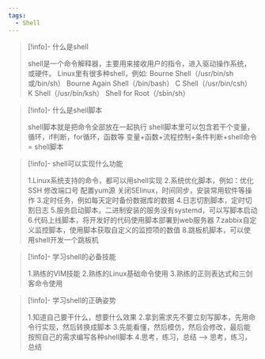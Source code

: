 ```yaml
---
tags:
  - Shell
---
```


> [!info]- 什么是shell
> 
> 
> shell是一个命令解释器，主要用来接收用户的指令，进入驱动操作系统，或硬件。
> Linux里有很多种shell，例如:
> Bourne Shell（/usr/bin/sh或/bin/sh）
> Bourne Again Shell（/bin/bash）
> C Shell（/usr/bin/csh）
> K Shell（/usr/bin/ksh）
> Shell for Root（/sbin/sh）

> [!info]- 什么是shell脚本
> 
> 
> shell脚本就是把命令全部放在一起执行
> shell脚本里可以包含若干个变量，循环，if判断，for循环，函数等
> 变量+函数+流程控制+条件判断+shell命令 = shell脚本

> [!info]- shell可以实现什么功能
> 
> 
> 1.Linux系统支持的命令，都可以用shell实现
> 2.系统优化脚本，例如：优化SSH 修改端口号 配置yum源 关闭SElinux，时间同步，安装常用软件等操作
> 3.定时任务，例如每天定时备份数据库的数据
> 4.日志切割脚本，定时切割日志
> 5.服务启动脚本，二进制安装的服务没有systemd，可以写脚本启动
> 6.代码上线脚本，将开发好的代码使用脚本部署到web服务器
> 7.zabbix自定义监控脚本，使用脚本获取自定义的监控项的数值
> 8.跳板机脚本，可以使用shell开发一个跳板机
> 

> [!info]- 学习shell的必备技能
> 
> 
> 1.熟练的VIM技能
> 2.熟练的Linux基础命令使用
> 3.熟练的正则表达式和三剑客命令使用

> [!info]- 学习shell的正确姿势
> 
> 
> 1.知道自己要干什么，想要什么效果
> 2.拿到需求先不要立刻写脚本，先用命令行实现，然后转换成脚本
> 3.先能看懂，然后模仿，然后会修改，最后能按照自己的需求编写各种shell脚本
> 4.思考，练习，总结 --> 思考，练习，总结

